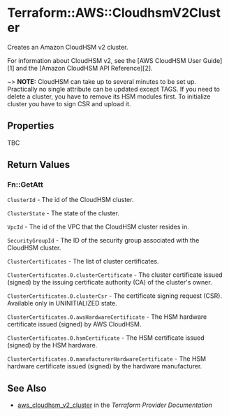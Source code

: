 # Terraform::AWS::CloudhsmV2Cluster

Creates an Amazon CloudHSM v2 cluster.

For information about CloudHSM v2, see the
[AWS CloudHSM User Guide][1] and the [Amazon
CloudHSM API Reference][2].

~> **NOTE:** CloudHSM can take up to several minutes to be set up.
Practically no single attribute can be updated except TAGS.
If you need to delete a cluster, you have to remove its HSM modules first.
To initialize cluster you have to sign CSR and upload it.

## Properties

TBC

## Return Values

### Fn::GetAtt

`ClusterId` - The id of the CloudHSM cluster.

`ClusterState` - The state of the cluster.

`VpcId` - The id of the VPC that the CloudHSM cluster resides in.

`SecurityGroupId` - The ID of the security group associated with the CloudHSM cluster.

`ClusterCertificates` - The list of cluster certificates.

`ClusterCertificates.0.clusterCertificate` - The cluster certificate issued (signed) by the issuing certificate authority (CA) of the cluster's owner.

`ClusterCertificates.0.clusterCsr` - The certificate signing request (CSR). Available only in UNINITIALIZED state.

`ClusterCertificates.0.awsHardwareCertificate` - The HSM hardware certificate issued (signed) by AWS CloudHSM.

`ClusterCertificates.0.hsmCertificate` - The HSM certificate issued (signed) by the HSM hardware.

`ClusterCertificates.0.manufacturerHardwareCertificate` - The HSM hardware certificate issued (signed) by the hardware manufacturer.

## See Also

* [aws_cloudhsm_v2_cluster](https://www.terraform.io/docs/providers/aws/r/cloudhsm_v2_cluster.html) in the _Terraform Provider Documentation_